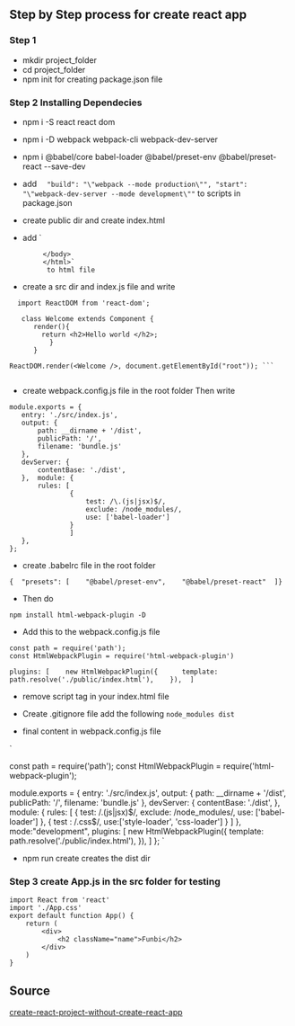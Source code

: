 ## Step by Step process for create react app
 ### Step 1
 - mkdir project_folder
 - cd project_folder
 - npm init for creating package.json file
 
 ### Step 2 Installing Dependecies
 - npm i -S react react dom
 - npm i -D webpack webpack-cli webpack-dev-server
 - npm i @babel/core babel-loader @babel/preset-env @babel/preset-react --save-dev
 -  add
  `  "build": "\"webpack --mode production\"",
             "start": "\"webpack-dev-server --mode development\""` 
             to scripts in package.json
 - create public dir and create index.html
 -  add 
 `<!DOCTYPE html>
             <html>
                 <head>
                     <title>My React Configuration Setup</title> 
                 </head> 
             <body>
                 <div id="root"></div>
                
             </body>
             </html>`
              to html file
 - create a src dir and index.js file  and write 
 ```
   import ReactDOM from 'react-dom';
                                                   
    class Welcome extends Component {
       render(){
         return <h2>Hello world </h2>;
           }
       }
                                                   
 ReactDOM.render(<Welcome />, document.getElementById("root")); ```
 
 
 ```
 
 - create webpack.config.js file in the root folder
 Then write
 ```
module.exports = {
    entry: './src/index.js',
    output: {
        path: __dirname + '/dist',
        publicPath: '/',
        filename: 'bundle.js'
    },
    devServer: {
        contentBase: './dist',
    },  module: {
        rules: [
                {
                    test: /\.(js|jsx)$/,
                    exclude: /node_modules/,
                    use: ['babel-loader']
                }
                ]
    },
};
```

- create .babelrc file in the root folder
```$xslt
{  "presets": [    "@babel/preset-env",    "@babel/preset-react"  ]}
```
- Then do 
```$xslt
npm install html-webpack-plugin -D
```

- Add this to the webpack.config.js file
```
const path = require('path');
const HtmlWebpackPlugin = require('html-webpack-plugin')

plugins: [    new HtmlWebpackPlugin({      template: path.resolve('./public/index.html'),    }),  ]
```

- remove script tag in your index.html file

- Create .gitignore file add the following
`
node_modules
dist
`
- final content in webpack.config.js file

`

const path = require('path');
const HtmlWebpackPlugin = require('html-webpack-plugin');


module.exports = {
    entry: './src/index.js',
    output: {
        path: __dirname + '/dist',
        publicPath: '/',
        filename: 'bundle.js'
    },
    devServer: {
        contentBase: './dist',
    },  module: {
        rules: [
                {
                    test: /\.(js|jsx)$/,
                    exclude: /node_modules/,
                    use: ['babel-loader']
                },
                {
                    test : /\.css$/, use:['style-loader', 'css-loader']
                }
                ]
    },
    mode:"development",
    plugins:
        [
            new HtmlWebpackPlugin({      template: path.resolve('./public/index.html'),    }),
        ]
};
`
- npm run create  creates the dist dir


### Step 3 create App.js in the src folder for testing 

```
import React from 'react'
import './App.css'
export default function App() {
    return (
        <div>
            <h2 className="name">Funbi</h2>
        </div>
    )
}

```

## Source 
[create-react-project-without-create-react-app](https://dev.to/vish448/create-react-project-without-create-react-app-3goh)
